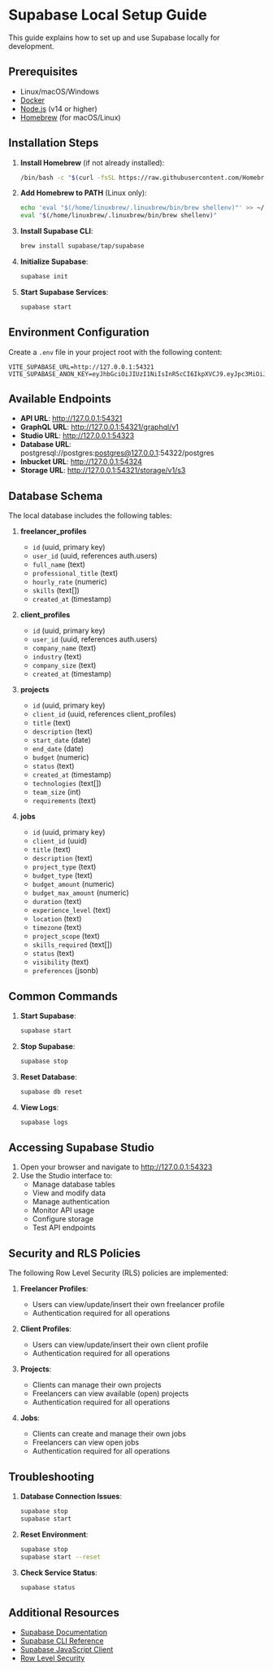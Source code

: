 # Supabase Local Setup Guide

This guide explains how to set up and use Supabase locally for development.

## Prerequisites

- Linux/macOS/Windows
- [Docker](https://docs.docker.com/get-docker/)
- [Node.js](https://nodejs.org/) (v14 or higher)
- [Homebrew](https://brew.sh/) (for macOS/Linux)

## Installation Steps

1. **Install Homebrew** (if not already installed):
   ```bash
   /bin/bash -c "$(curl -fsSL https://raw.githubusercontent.com/Homebrew/install/HEAD/install.sh)"
   ```

2. **Add Homebrew to PATH** (Linux only):
   ```bash
   echo 'eval "$(/home/linuxbrew/.linuxbrew/bin/brew shellenv)"' >> ~/.bashrc
   eval "$(/home/linuxbrew/.linuxbrew/bin/brew shellenv)"
   ```

3. **Install Supabase CLI**:
   ```bash
   brew install supabase/tap/supabase
   ```

4. **Initialize Supabase**:
   ```bash
   supabase init
   ```

5. **Start Supabase Services**:
   ```bash
   supabase start
   ```

## Environment Configuration

Create a `.env` file in your project root with the following content:

```env
VITE_SUPABASE_URL=http://127.0.0.1:54321
VITE_SUPABASE_ANON_KEY=eyJhbGciOiJIUzI1NiIsInR5cCI6IkpXVCJ9.eyJpc3MiOiJzdXBhYmFzZS1kZW1vIiwicm9sZSI6ImFub24iLCJleHAiOjE5ODM4MTI5OTZ9.CRXP1A7WOeoJeXxjNni43kdQwgnWNReilDMblYTn_I0
```

## Available Endpoints

- **API URL**: http://127.0.0.1:54321
- **GraphQL URL**: http://127.0.0.1:54321/graphql/v1
- **Studio URL**: http://127.0.0.1:54323
- **Database URL**: postgresql://postgres:postgres@127.0.0.1:54322/postgres
- **Inbucket URL**: http://127.0.0.1:54324
- **Storage URL**: http://127.0.0.1:54321/storage/v1/s3

## Database Schema

The local database includes the following tables:

1. **freelancer_profiles**
   - `id` (uuid, primary key)
   - `user_id` (uuid, references auth.users)
   - `full_name` (text)
   - `professional_title` (text)
   - `hourly_rate` (numeric)
   - `skills` (text[])
   - `created_at` (timestamp)

2. **client_profiles**
   - `id` (uuid, primary key)
   - `user_id` (uuid, references auth.users)
   - `company_name` (text)
   - `industry` (text)
   - `company_size` (text)
   - `created_at` (timestamp)

3. **projects**
   - `id` (uuid, primary key)
   - `client_id` (uuid, references client_profiles)
   - `title` (text)
   - `description` (text)
   - `start_date` (date)
   - `end_date` (date)
   - `budget` (numeric)
   - `status` (text)
   - `created_at` (timestamp)
   - `technologies` (text[])
   - `team_size` (int)
   - `requirements` (text)

4. **jobs**
   - `id` (uuid, primary key)
   - `client_id` (uuid)
   - `title` (text)
   - `description` (text)
   - `project_type` (text)
   - `budget_type` (text)
   - `budget_amount` (numeric)
   - `budget_max_amount` (numeric)
   - `duration` (text)
   - `experience_level` (text)
   - `location` (text)
   - `timezone` (text)
   - `project_scope` (text)
   - `skills_required` (text[])
   - `status` (text)
   - `visibility` (text)
   - `preferences` (jsonb)

## Common Commands

1. **Start Supabase**:
   ```bash
   supabase start
   ```

2. **Stop Supabase**:
   ```bash
   supabase stop
   ```

3. **Reset Database**:
   ```bash
   supabase db reset
   ```

4. **View Logs**:
   ```bash
   supabase logs
   ```

## Accessing Supabase Studio

1. Open your browser and navigate to http://127.0.0.1:54323
2. Use the Studio interface to:
   - Manage database tables
   - View and modify data
   - Manage authentication
   - Monitor API usage
   - Configure storage
   - Test API endpoints

## Security and RLS Policies

The following Row Level Security (RLS) policies are implemented:

1. **Freelancer Profiles**:
   - Users can view/update/insert their own freelancer profile
   - Authentication required for all operations

2. **Client Profiles**:
   - Users can view/update/insert their own client profile
   - Authentication required for all operations

3. **Projects**:
   - Clients can manage their own projects
   - Freelancers can view available (open) projects
   - Authentication required for all operations

4. **Jobs**:
   - Clients can create and manage their own jobs
   - Freelancers can view open jobs
   - Authentication required for all operations

## Troubleshooting

1. **Database Connection Issues**:
   ```bash
   supabase stop
   supabase start
   ```

2. **Reset Environment**:
   ```bash
   supabase stop
   supabase start --reset
   ```

3. **Check Service Status**:
   ```bash
   supabase status
   ```

## Additional Resources

- [Supabase Documentation](https://supabase.com/docs)
- [Supabase CLI Reference](https://supabase.com/docs/reference/cli)
- [Supabase JavaScript Client](https://supabase.com/docs/reference/javascript)
- [Row Level Security](https://supabase.com/docs/guides/auth/row-level-security) 